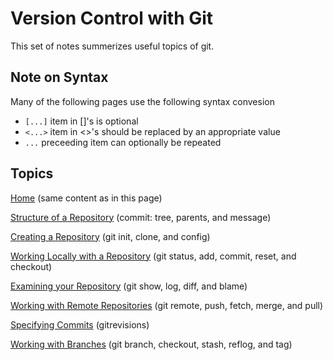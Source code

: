 # Version Control with Git

This set of notes summerizes useful topics of git. 

## Note on Syntax

Many of the following pages use the following syntax convesion

* `[...]` item in []'s is optional
* `<...>` item in <>'s should be replaced by an appropriate value
* `...` preceeding item can optionally be repeated

## Topics
[Home](Home.md) (same content as in this page)

[Structure of a Repository](Structure.md) (commit: tree, parents, and message)

[Creating a Repository](Creating.md) (git init, clone, and config)

[Working Locally with a Repository](Local.md) (git status, add, commit, reset, and checkout)

[Examining your Repository](History.md) (git show, log, diff, and blame)

[Working with Remote Repositories](Remote.md) (git remote, push, fetch, merge, and pull)

[Specifying Commits](References.md) (gitrevisions)

[Working with Branches](Branches.md) (git branch, checkout, stash, reflog, and tag)
